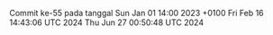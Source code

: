 Commit ke-55 pada tanggal Sun Jan 01 14:00 2023 +0100
Fri Feb 16 14:43:06 UTC 2024
Thu Jun 27 00:50:48 UTC 2024
